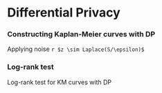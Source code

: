 # Differential Privacy

### Constructing Kaplan-Meier curves with DP

Applying noise ```r $z \sim Laplace(S/\epsilon)$```

### Log-rank test

Log-rank test for KM curves with DP
